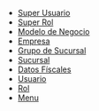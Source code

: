 <!-- - [Documentación de la Base de Datos](/basedata/index)
- [Entidades](/basedata/entities/index) -->

- [Super Usuario](/basedata/entities/SuperUser)
- [Super Rol](/basedata/entities/SuperRole)
- [Modelo de Negocio](/basedata/entities/BusinessModel)
- [Empresa](/basedata/entities/Company)
- [Grupo de Sucursal](/basedata/entities/SubsidiaryGroup)
- [Sucursal](/basedata/entities/Subsidiary)
- [Datos Físcales](/basedata/entities/TaxData)
- [Usuario](/basedata/entities/User)
- [Rol](/basedata/entities/Role)
- [Menu](/basedata/entities/Menu)



<!-- - [Árticulo](/basedata/entities/Article) 
- [Ciudad](/basedata/entities/City)
- [País](/basedata/entities/Country)
- [Receta de Platillo](/basedata/entities/Dish)
- [Platillo](/basedata/entities/DishRecipe)

- [Permiso](/basedata/entities/Permission)
- [Colonía](/basedata/entities/Place)
- [Código Postal](/basedata/entities/PostalCode)
- [Categoría de Producto](/basedata/entities/ProductCategory)
- [Área de Producción](/basedata/entities/ProductionArea)
- [Permiso de Rol](/basedata/entities/RolePermission)

- [Plataforma de Venta](/basedata/entities/SalePlatform)
- [Área de Venta](/basedata/entities/SellingArea)
- [Semi-terminado](/basedata/entities/SemiFinished)
- [Categoría de Semi-terminado](/basedata/entities/SemiFinishedCategory)
- [Receta de Semi-termiando](/basedata/entities/SemiFinishedRecipe)
- [Estados](/basedata/entities/State)
- [Unidad de Medida](/basedata/entities/UnitOfMeasurement)
- [Merma](/basedata/entities/Waste) -->

